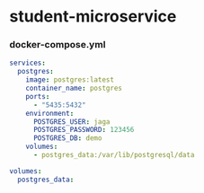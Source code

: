 # student-microservice
### docker-compose.yml
``` yml
services:
  postgres:
    image: postgres:latest
    container_name: postgres
    ports:
      - "5435:5432"
    environment:
      POSTGRES_USER: jaga
      POSTGRES_PASSWORD: 123456
      POSTGRES_DB: demo
    volumes:
      - postgres_data:/var/lib/postgresql/data

volumes:
  postgres_data:

```
